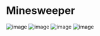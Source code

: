 # Minesweeper
![image](https://user-images.githubusercontent.com/127256292/224979732-b816370e-8611-4241-abc0-a8ad2c0f1a72.png)
![image](https://user-images.githubusercontent.com/127256292/224979847-491527ed-9f61-499a-8b2a-dc0ff93cdedc.png)
![image](https://user-images.githubusercontent.com/127256292/224979953-5b864243-d96f-4e80-adc4-fbf1c59a8b45.png)
![image](https://user-images.githubusercontent.com/127256292/224980487-202725f6-5eb2-486d-92f4-2ca2f7b9ee75.png)
